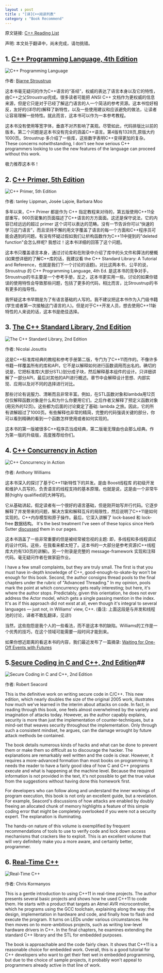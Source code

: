 ```yaml
---
layout : post
title : "[译]C++阅读列表"
category : "Book Recommend"
---
```


原文链接: [C++ Reading List](http://www.drdobbs.com/cpp/c-reading-list/240155654?pgno=1)

声明: 本文处于翻译中，尚未完成，请勿挑错。

## 1. [C++ Programming Language, 4th Edition](http://www.amazon.com/dp/0321563840) ##

![C++ Programming Language](http://image.cpp1x.org/CPP_Programming_Languages_01_full.jpg)

作者: [Bjarne Stroustrup](http://www.stroustrup.com/)

这本书毫无疑问的作为C++语言的“圣经”，权威的表达了语言本身以及它的特性，由C++之父Stroustrup完成。很多读者可能把 ANSI C++ 文档作为更权威的信息来源，但是它只是对于已经了解这门语言的人一个简洁的参考资源。这本书恰好相反，友好的(详尽的)解释了新特性，以及一些使用建议和应该避免的做法，让读者让容易理解一些特性。就此而言，这本书可以作为一本参考教程。

这本书没有使用等宽字体，垂直不对齐影响了美观。尽管如此，代码排版比以前的版本。第二个问题是这本书没有完全的涵盖C++语言。第4版有1328页,原版大约1000页。Stroustrup 多介绍了一些库，这些数字表明C++变得更加的复杂。 These concerns notwithstanding, I don't see how serious C++ programmers looking to use the new features of the language can proceed without this work.

极力推荐这本书！

## 2. [C++ Primer, 5th Edition](http://www.amazon.com/Primer-5th-Edition-Stanley-Lippman/product-reviews/0321714113) ##

![C++ Primer, 5th Edition](http://image.cpp1x.org/CPP_Primer_02_full.jpg)

作者: tanley Lippman, Josée Lajoie, Barbara Moo

多年以来，C++ Primer 都是作为 C++ 指定教程来对待的，第五版使用C++11全部重写，900页密集的页面描述了C++语言的方方面面。这还是保守说法，它的内容已经远远的超过 primer 这个词可以表达的范畴。没有一节告诉你可以“快速的学习这门语言”，而且坚持不懈的用文字覆盖了语言的每一个方面和C++程序员可能会遇到的问题。有没有怀疑过假如我们让析构函数作为C++11中提到的"deleted function"会怎么样呢? 我想过！这本书详细的回答了这个问题。

这本书只覆盖语言本身，通过讨论库和在附录中介绍了库中的头文件和算法的梗概(如果想详细的了解C++库的话，我建议看 the C++ Standard Library: A Tutorial and Reference，也就是我们下一个讨论的话题)。对比这两本书，公平的说，Stroustrup 的 C++ Programming Language, 4th Ed. 是这本书的竞争对手，Stroustrup的书主要是一个参考手册，反之，这本书更实用一些。讨论的如果你错误的使用特性会导致那些问题，包括了更多的代码，相比而言，比Stroustrup的书有更多的指导性。

我怀疑这本书早期是为了有语言基础的人写的。我不建议把这本书作为入门级书籍(学生或者第一次接触这门语言的人)。但是对于C++开发人员，想去使用C++11新特性的人来说的话，这本书是绝佳选择。

## 3. [The C++ Standard Library, 2nd Edition](http://www.amazon.com/dp/0321623215) ##

![The C++ Standard Library, 2nd Edition](http://image.cpp1x.org/CPP_StandardLibrary_03_full.jpg)

作者: Nicolai Josuttis

这是C++标准库经典的教程和参考手册第二版，专门为了C++11而作的。不像许多书籍一样覆盖所有的库和API，它不是以解释如何进行函数调用而出名的。确切的说是，它把标准库(大部分STL)划分成子块，然后解释基本组件的设计。只详细讲解了一部分API，最后对其他的API进行概述。章节中会解释设计思想、内部实现、应用以及对不同的选择进行对比。

那些讨论有说服力、清晰而且非常丰富。例如，在STL函数对象和lambda用12页仅仅解释函数对象是什么和为什么你要用它们。之后作者又解释了预定义函数对象(用另外的12页)。这些都为后面的讨论奠定了基础: lambda 之旅。因此，它的所有讲解超过了1000页。有些解释也非常的精简，完整的代码强调关键的部分，你可以看到精确的看到一个函数怎样使用或者如何实现的。

这本书的第一版被很多C++程序员当成经典，第二版毫无理由也会那么经典。作为第一版的升级版，高度推荐给你们。


## 4. [C++ Concurrency in Action](http://www.amazon.com/dp/1933988770) ##

![C++ Concurrency in Action](http://image.cpp1x.org/CPP_ConcurrencyInAction_04_full.jpg)

作者: Anthony Williams

这本书深入的探讨了基于C++11新特性下的并发。是由 Boost线程库 的初级开发和维护人员写的，负责语言的线程支持的基本原理。也就是说，这是由一个非常牛掰(highly qualified)的大神写的。

它从基础讲起，假定读者有一个很好的语言基础，但是刚开始写并行代码。它逐步解释了并发带来的问题，解决方案和解释互斥的局限性，然后说明了C++11是如何实现的。C++内存模型和原子操作。最后，它深入讲解了 lock-based 和 lock-free 数据结构。 It's the best treatment I've seen of these topics since Herb Sutter [discussed](http://www.drdobbs.com/cpp/lock-free-code-a-false-sense-of-security/210600279) them in our pages.

这本书涵盖了一些非常重要的但是被经常被忽视的主题: 即，多线程和多线程调试的设计代码。这些，在我看来都太短了。这本书的一大部分是参考资源(C++线程库大约有130页的讲解)。另一个附录是完整的 message-framework 实现和注释代码。毫无疑问作者在做家庭作业。

 I have a few small complaints, but they are truly small. The first is that you must have in-depth knowledge of C++, good-enough-to-skate-by won't be enough for this book. Second, the author consigns thread pools to the final chapters under the rubric of "Advanced Threading." In my opinion, pools mark the point at which concurrency gets really interesting; but here, it's where the author stops. Predictably, given this orientation, he does not ever address the Actor model, which gets a single passing mention in the index. It's as if this approach did not exist at all, even though it's integral to several languages — just not, in Williams' view, C++. (备注: 上面这段是与并发和线程池的讨论，译者不敢乱翻译，见谅!)
 
当然，这些抱怨是我个人的一些看法，而不是这本书的缺陷。Williams的工作是一个优秀的技巧，在这个领域可能需要一段时间才能到来。
 
如果你想近距离的看这本书的内容，我们最近发布了一篇摘录: [Waiting for One-Off Events with Futures](http://www.drdobbs.com/cpp/waiting-for-one-off-events-with-futures/232700082)
 
## 5.[Secure Coding in C and C++, 2nd Edition](http://www.amazon.com/Secure-Coding-2nd-Software-Engineering/dp/0321822137)## 

![Secure Coding in C and C++, 2nd Edition](http://image.cpp1x.org/Secure_Code_CPP_05_full.jpg)

作者:  Robert Seacord

This is the definitive work on writing secure code in C/C++. This new edition, which nearly doubles the size of the original 2005 work, illustrates how much we've learned in the interim about attacks on code. In fact, in reading through this book, one feels almost overwhelmed by the variety and imagination of attacks today. However, as the author capably explains, security is more than just the implementation of counter-techniques, but a mind-set that weaves security throughout the implementation. Only through such a consistent mindset, he argues, can the damage wrought by future attack methods be contained.

The book details numerous kinds of hacks and what can be done to prevent them or make them so difficult as to discourage the hacker. The explanations are remarkably well written and the code is clear. However, it requires a more-advanced formation than most books on programming: It needs the reader to have a fairly good idea of how C and C++ programs execute and what is happening at the machine level. Because the required information is not provided in the text, it's not possible to get the true value from the suggestions without having done this homework first.

For developers who can follow along and understand the inner workings of program execution, this book is not only an excellent guide, but a revelation. For example, Seacord's discussions of how attacks are enabled by doubly freeing an allocated chunk of memory highlights a feature of this simple coding error that might be completely overlooked if you were not a security expert. The explanation is illuminating.

The hands-on nature of this volume is exemplified by frequent recommendations of tools to use to verify code and lock down access mechanisms that crackers like to exploit. This is an excellent volume that will very definitely make you a more aware, and certainly better, programmer.

## 6. [Real-Time C++](http://www.amazon.com/dp/3642346871) ##

![Real-Time C++](http://image.cpp1x.org/Real_Time_CPP_06_full.jpg)

作者: Chris Kormanyos

This is a gentle introduction to using C++11 in real-time projects. The author presents several basic projects and shows how he used C++11 to code them. He starts with a product that targets an Atmel AVR microcontroller, which he programs using the GCC toolchain, explaining along the way: the design, implementation in hardware and code, and finally how to flash and execute the program. It turns on LEDs under various circumstances. He then moves on to more-ambitious projects, such as writing low-level hardware drivers in C++. In the final chapters, he examines extending the standard C++ library and the STL for embedded purposes.

The book is approachable and the code fairly clean. It shows that C++11 is a reasonable choice for embedded work. Overall, this is a good tutorial for C++ developers who want to get their feet wet in embedded programming, but due to the choice of sample projects, it probably won't appeal to programmers already active in that line of work.